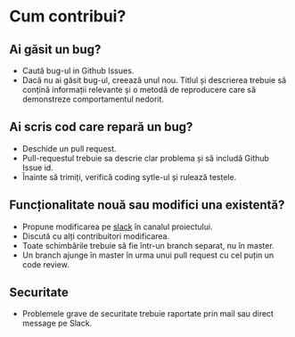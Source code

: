 # Cum contribui?

## Ai găsit un bug?

- Caută bug-ul in Github Issues.
- Dacă nu ai găsit bug-ul, creează unul nou. Titlul și descrierea trebuie să conțină informații relevante și o metodă de reproducere care să demonstreze comportamentul nedorit.

## Ai scris cod care repară un bug?

- Deschide un pull request.
- Pull-requestul trebuie sa descrie clar problema și să includă Github Issue id.
- Înainte să trimiți, verifică coding sytle-ul și rulează testele.

## Funcționalitate nouă sau modifici una existentă?

- Propune modificarea pe [slack](https://govithub.slack.com) în canalul proiectului.
- Discută cu alți contribuitori modificarea.
- Toate schimbările trebuie să fie într-un branch separat, nu în master.
- Un branch ajunge în master în urma unui pull request cu cel puțin un code review.

## Securitate

- Problemele grave de securitate trebuie raportate prin mail sau direct message pe Slack.
